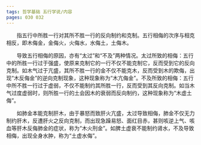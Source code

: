 ```yaml
---
tags: 哲学基础 五行学说/内容
pages: 030 032
---
```

&emsp;&emsp;指五行中所胜一行对其所不胜一行的反向制约和克制。五行相侮的次序与相克相反，即木侮金，金侮火，火侮水，水侮土，土侮木。

&emsp;&emsp;导致五行相侮的原因，亦有“太过”和“不及”两种情况。太过所致的相侮：五行中的所胜一行过于强盛，使原来克制它的一行不仅不能克制它，反而受到它的反向克制。如木气过于亢盛，其所不胜一行的金不仅不能克木，反而受到木的欺侮，出现“木反侮金”的逆向克制现象，这种现象称为“木亢侮金”。不及所致的相侮：五行中所不胜一行过于虚弱，不仅不能制约其所胜一行，反而受到其反向克制。如当木气过度虚弱时，则所胜一行的土会因木的衰弱而反向制约，这种现象称为“木虚土侮”。

&emsp;&emsp;如肺金本能克制肝木，由于暴怒而致肝火亢盛，太过导致相侮，肺金不仅无力制约肝木，反遭肝火之反向克制，而出现急躁易怒、面红目赤，甚则咳逆上气、咳血等肝木反侮肺金的症状，称为“木火刑金”。如脾土虚衰不能制约肾水，不及导致相侮，出现全身水肿，称为“土虚水侮”。